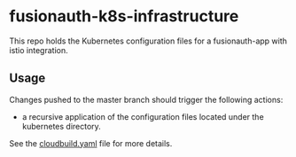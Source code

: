 # fusionauth-k8s-infrastructure

This repo holds the Kubernetes configuration files for a fusionauth-app with istio integration.

## Usage

Changes pushed to the master branch should trigger the following actions:

 - a recursive application of the configuration files located under the kubernetes directory.

See the [cloudbuild.yaml](cloudbuild.yaml) file for more details.
